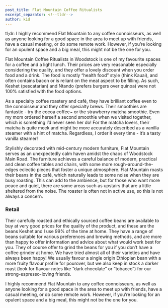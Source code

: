 ```yaml
---
post_title: Flat Mountain Coffee Ritualists
excerpt_separator: <!--tldr-->
author: kid
---
```


tl;dr: I highly recommend Flat Mountain to any coffee connoisseurs, as well as anyone looking for a good space in the area to meet up with friends, have a casual meeting, or do some remote work. However, if you’re looking for an opulent space and a big meal, this might not be the one for you.

<!--tldr-->

Flat Mountain Coffee Ritualists in Woodstock is one of my favourite spaces for a coffee and a light lunch. Their prices are very reasonable especially considering the quality, and they offer a lovely discount when you order food and a drink. The food is mostly “health food” style (think Kauai), and often contains bacon or is reliant on the meat aspect to be filling. As such, Keshet (pescatarian) and Ntando (prefers burgers over quinoa) were not 100% satisfied with the food options.

As a specialty coffee roastery and café, they have brilliant coffee even to the connoisseur and they offer specialty brews. Their smoothies are fantastic - try the cocoa coffee~ or the strawberry matcha smoothie. Even my mom ordered herself a second smoothie when we visited together, which is something I’d never seen her do! For the matcha lovers, their matcha is quite meek and might be more accurately described as a vanilla steamer with a hint of matcha. Regardless, I order it every time - it’s a tasty vanilla steamer!

Stylishly decorated with mid-century modern furniture, Flat Mountain serves as an unexpectedly calm haven amidst the chaos of Woodstock Main Road. The furniture achieves a careful balance of modern, practical and clean coffee tables and chairs, with some more rough-around-the-edges eclectic pieces that foster a unique atmosphere. Flat Mountain roasts their beans in the café, which naturally leads to some noise when they are busy roasting. This can add to the ambience, but for those who want more peace and quiet, there are some areas such as upstairs that are a little sheltered from the noise. The roaster is often not in active use, so this is not always a concern.

<h3>Retail</h3>

Their carefully roasted and ethically sourced coffee beans are available to buy at very good prices for the quality of the product, and these are the beans Keshet and I use 99% of the time at home. They have a range of beans suitable for various preferences and brewing methods, and are more than happy to offer information and advice about what would work best for you. They of course offer to grind the beans for you if you don’t have a coffee grinder at home. We have tried almost all of their varieties and have always been happy! We usually favour a single origin Ethiopian bean with a more fruity flavour profile for pourover, but we also keep in stock a darker roast (look for flavour notes like “dark chocolate” or “tobacco”) for our strong-espresso-loving friends.

I highly recommend Flat Mountain to any coffee connoisseurs, as well as anyone looking for a good space in the area to meet up with friends, have a casual meeting, or do some remote work. However, if you’re looking for an opulent space and a big meal, this might not be the one for you.